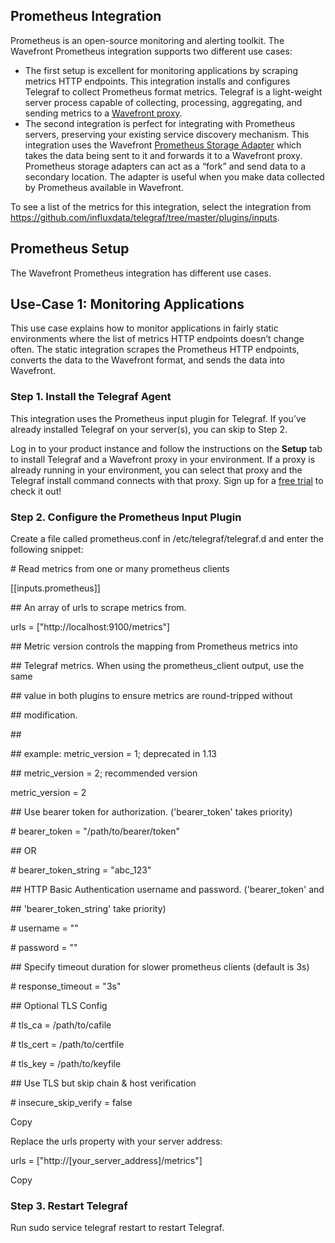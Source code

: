 ## Prometheus Integration

Prometheus is an open-source monitoring and alerting toolkit. The Wavefront Prometheus integration supports two different use cases:

-   The first setup is excellent for monitoring applications by scraping metrics HTTP endpoints. This integration installs and configures Telegraf to collect Prometheus format metrics. Telegraf is a light-weight server process capable of collecting, processing, aggregating, and sending metrics to a [Wavefront proxy](https://docs.wavefront.com/proxies.html).
-   The second integration is perfect for integrating with Prometheus servers, preserving your existing service discovery mechanism. This integration uses the Wavefront [Prometheus Storage Adapter](https://github.com/wavefrontHQ/prometheus-storage-adapter) which takes the data being sent to it and forwards it to a Wavefront proxy. Prometheus storage adapters can act as a “fork” and send data to a secondary location. The adapter is useful when you make data collected by Prometheus available in Wavefront.

To see a list of the metrics for this integration, select the integration from <https://github.com/influxdata/telegraf/tree/master/plugins/inputs>.

## Prometheus Setup

The Wavefront Prometheus integration has different use cases.

## Use-Case 1: Monitoring Applications

This use case explains how to monitor applications in fairly static environments where the list of metrics HTTP endpoints doesn’t change often. The static integration scrapes the Prometheus HTTP endpoints, converts the data to the Wavefront format, and sends the data into Wavefront.

### Step 1. Install the Telegraf Agent

This integration uses the Prometheus input plugin for Telegraf. If you’ve already installed Telegraf on your server(s), you can skip to Step 2.

Log in to your product instance and follow the instructions on the **Setup** tab to install Telegraf and a Wavefront proxy in your environment. If a proxy is already running in your environment, you can select that proxy and the Telegraf install command connects with that proxy. Sign up for a [free trial](https://tanzu.vmware.com/observability-trial) to check it out!

### Step 2. Configure the Prometheus Input Plugin

Create a file called prometheus.conf in /etc/telegraf/telegraf.d and enter the following snippet:

\# Read metrics from one or many prometheus clients

[[inputs.prometheus]]

\#\# An array of urls to scrape metrics from.

urls = ["http://localhost:9100/metrics"]

\#\# Metric version controls the mapping from Prometheus metrics into

\#\# Telegraf metrics. When using the prometheus_client output, use the same

\#\# value in both plugins to ensure metrics are round-tripped without

\#\# modification.

\#\#

\#\# example: metric_version = 1; deprecated in 1.13

\#\# metric_version = 2; recommended version

metric_version = 2

\#\# Use bearer token for authorization. ('bearer_token' takes priority)

\# bearer_token = "/path/to/bearer/token"

\#\# OR

\# bearer_token_string = "abc_123"

\#\# HTTP Basic Authentication username and password. ('bearer_token' and

\#\# 'bearer_token_string' take priority)

\# username = ""

\# password = ""

\#\# Specify timeout duration for slower prometheus clients (default is 3s)

\# response_timeout = "3s"

\#\# Optional TLS Config

\# tls_ca = /path/to/cafile

\# tls_cert = /path/to/certfile

\# tls_key = /path/to/keyfile

\#\# Use TLS but skip chain & host verification

\# insecure_skip_verify = false

Copy

Replace the urls property with your server address:

urls = ["http://[your_server_address]/metrics"]

Copy

### Step 3. Restart Telegraf

Run sudo service telegraf restart to restart Telegraf.
